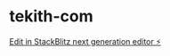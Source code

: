 # tekith-com

[Edit in StackBlitz next generation editor ⚡️](https://stackblitz.com/~/github.com/AlbertTek/tekith-com)